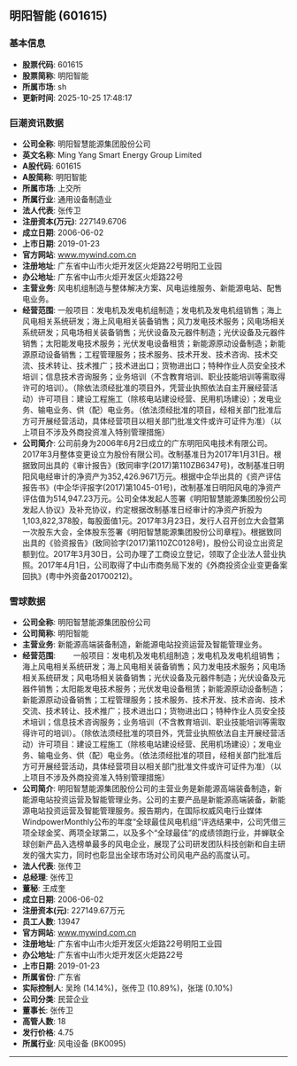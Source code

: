 ## 明阳智能 (601615)

### 基本信息

- **股票代码**: 601615
- **股票简称**: 明阳智能
- **所属市场**: sh
- **更新时间**: 2025-10-25 17:48:17

### 巨潮资讯数据

- **公司全称**: 明阳智慧能源集团股份公司
- **英文名称**: Ming Yang Smart Energy Group Limited
- **A股代码**: 601615
- **A股简称**: 明阳智能
- **所属市场**: 上交所
- **所属行业**: 通用设备制造业
- **法人代表**: 张传卫
- **注册资本(万元)**: 227149.6706
- **成立日期**: 2006-06-02
- **上市日期**: 2019-01-23
- **官方网站**: www.mywind.com.cn
- **注册地址**: 广东省中山市火炬开发区火炬路22号明阳工业园
- **办公地址**: 广东省中山市火炬开发区火炬路22号
- **主营业务**: 风电机组制造与整体解决方案、风电运维服务、新能源电站、配售电业务。
- **经营范围**: 一般项目：发电机及发电机组制造；发电机及发电机组销售；海上风电相关系统研发；海上风电相关装备销售；风力发电技术服务；风电场相关系统研发；风电场相关装备销售；光伏设备及元器件制造；光伏设备及元器件销售；太阳能发电技术服务；光伏发电设备租赁；新能源原动设备制造；新能源原动设备销售；工程管理服务；技术服务、技术开发、技术咨询、技术交流、技术转让、技术推广；技术进出口；货物进出口；特种作业人员安全技术培训；信息技术咨询服务；业务培训（不含教育培训、职业技能培训等需取得许可的培训）。（除依法须经批准的项目外，凭营业执照依法自主开展经营活动）许可项目：建设工程施工（除核电站建设经营、民用机场建设）；发电业务、输电业务、供（配）电业务。（依法须经批准的项目，经相关部门批准后方可开展经营活动，具体经营项目以相关部门批准文件或许可证件为准）（以上项目不涉及外商投资准入特别管理措施）
- **公司简介**: 公司前身为2006年6月2日成立的广东明阳风电技术有限公司。2017年3月整体变更设立为股份有限公司。改制基准日为2017年1月31日。根据致同出具的《审计报告》(致同审字(2017)第110ZB6347号)，改制基准日明阳风电经审计的净资产为352,426.9671万元。根据中企华出具的《资产评估报告书》(中企华评报字(2017)第1045-01号)，改制基准日明阳风电的净资产评估值为514,947.23万元。公司全体发起人签署《明阳智慧能源集团股份公司发起人协议》及补充协议，约定根据改制基准日经审计的净资产折股为1,103,822,378股，每股面值1元。2017年3月23日，发行人召开创立大会暨第一次股东大会，全体股东签署《明阳智慧能源集团股份公司章程》。根据致同出具的《验资报告》(致同验字(2017)第110ZC0128号)，股份公司设立出资足额到位。2017年3月30日，公司办理了工商设立登记，领取了企业法人营业执照。2017年4月1日，公司取得了中山市商务局下发的《外商投资企业变更备案回执》(粤中外资备201700212)。

### 雪球数据

- **公司全称**: 明阳智慧能源集团股份公司
- **公司简称**: 明阳智能
- **主营业务**: 新能源高端装备制造，新能源电站投资运营及智能管理业务。
- **经营范围**: 　　一般项目：发电机及发电机组制造；发电机及发电机组销售；海上风电相关系统研发；海上风电相关装备销售；风力发电技术服务；风电场相关系统研发；风电场相关装备销售；光伏设备及元器件制造；光伏设备及元器件销售；太阳能发电技术服务；光伏发电设备租赁；新能源原动设备制造；新能源原动设备销售；工程管理服务；技术服务、技术开发、技术咨询、技术交流、技术转让、技术推广；技术进出口；货物进出口；特种作业人员安全技术培训；信息技术咨询服务；业务培训（不含教育培训、职业技能培训等需取得许可的培训）。（除依法须经批准的项目外，凭营业执照依法自主开展经营活动）许可项目：建设工程施工（除核电站建设经营、民用机场建设）；发电业务、输电业务、供（配）电业务。（依法须经批准的项目，经相关部门批准后方可开展经营活动，具体经营项目以相关部门批准文件或许可证件为准）（以上项目不涉及外商投资准入特别管理措施）
- **公司简介**: 明阳智慧能源集团股份公司的主营业务是新能源高端装备制造，新能源电站投资运营及智能管理业务。公司的主要产品是新能源高端装备，新能源电站投资运营及智能管理服务。报告期内，在国际权威风电行业媒体WindpowerMonthly公布的年度“全球最佳风电机组”评选结果中，公司凭借三项全球金奖、两项全球第二，以及多个“全球最佳”的成绩领跑行业，并蝉联全球创新产品入选榜单最多的风电企业，展现了公司研发团队科技创新和自主研发的强大实力，同时也彰显出全球市场对公司风电产品的高度认可。
- **法人代表**: 张传卫
- **总经理**: 张传卫
- **董秘**: 王成奎
- **成立日期**: 2006-06-02
- **注册资本(元)**: 227149.67万元
- **员工人数**: 13947
- **官方网站**: www.mywind.com.cn
- **注册地址**: 广东省中山市火炬开发区火炬路22号明阳工业园
- **办公地址**: 广东省中山市火炬开发区火炬路22号
- **上市日期**: 2019-01-23
- **所属省份**: 广东省
- **实际控制人**: 吴玲 (14.14%)，张传卫 (10.89%)，张瑞 (0.10%)
- **公司分类**: 民营企业
- **董事长**: 张传卫
- **高管人数**: 18
- **发行价格**: 4.75
- **所属行业**: 风电设备 (BK0095)

---